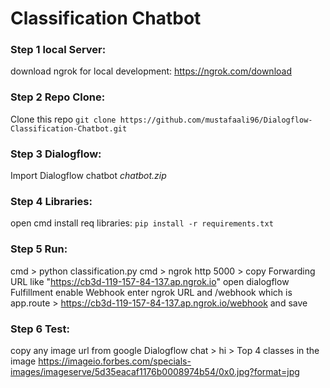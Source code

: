 # Classification Chatbot 

### Step 1 local Server:
download ngrok for local development: https://ngrok.com/download

### Step 2 Repo Clone:
Clone this repo `git clone https://github.com/mustafaali96/Dialogflow-Classification-Chatbot.git`

### Step 3 Dialogflow: 
Import Dialogflow chatbot *chatbot.zip*

### Step 4 Libraries:
open cmd install req libraries: `pip install -r requirements.txt`

### Step 5 Run:
cmd > python classification.py
cmd > ngrok http 5000 > copy Forwarding URL like "https://cb3d-119-157-84-137.ap.ngrok.io"
open dialogflow Fulfillment enable Webhook enter ngrok URL and /webhook which is app.route > https://cb3d-119-157-84-137.ap.ngrok.io/webhook and save

### Step 6 Test:
copy any image url from google
Dialogflow chat > hi
                > Top 4 classes in the image https://imageio.forbes.com/specials-images/imageserve/5d35eacaf1176b0008974b54/0x0.jpg?format=jpg

